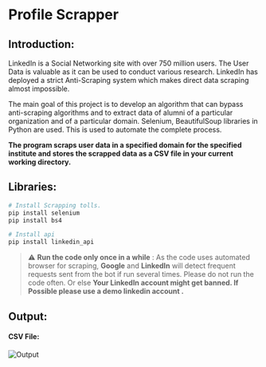 # Profile Scrapper

## Introduction:
LinkedIn is a Social Networking site with over 750 million users. The User Data is valuable as it can be used to conduct various research. LinkedIn has deployed a strict Anti-Scraping system which makes direct data scraping almost impossible.

The main goal of this project is to develop an algorithm that can bypass anti-scraping algorithms and to extract data of alumni of a particular organization and of a particular domain. Selenium, BeautifulSoup libraries in Python are used. This is used to automate the complete process.

<b>The program scraps user data in a specified domain for the specified institute and stores the scrapped data as a CSV file in your current working directory.</b>

## Libraries:
```bash
# Install Scrapping tolls.
pip install selenium
pip install bs4

# Install api
pip install linkedin_api
```
> :warning: **Run the code only once in a while** : As the code uses automated browser for scraping, **Google** and **LinkedIn** will detect frequent requests sent from the bot if run several times. Please do not run the code often. Or else **Your LinkedIn account might get banned. If Possible please use a demo linkedin account .**

## Output:

#### CSV File:
![Output](https://user-images.githubusercontent.com/72556043/119949709-c2059c00-bfb7-11eb-9940-75122644dacb.png)

